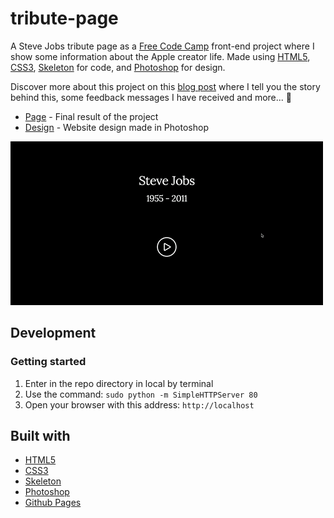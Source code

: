 # tribute-page
A Steve Jobs tribute page as a [Free Code Camp](https://www.freecodecamp.com/challenges/build-a-tribute-page) front-end project where I show some information about the Apple creator life. Made using [HTML5](https://developer.mozilla.org/es/docs/HTML/HTML5), [CSS3](https://developer.mozilla.org/es/docs/Web/CSS/CSS3), [Skeleton](http://getskeleton.com/) for code, and [Photoshop](http://www.adobe.com/es/products/photoshop.html) for design.

Discover more about this project on this [blog post](http://jorgesanz.xyz/2016/03/25/website-steve-jobs-tribute-page/) where I tell you the story behind this, some feedback messages I have received and more... 🙂

- [Page](http://jorge-sanz.github.io/tribute-page/) - Final result of the project
- [Design](https://github.com/jorge-sanz/tribute-page/blob/gh-pages/art/tribute-page.png) - Website design made in Photoshop

![Tribute Page](./art/tribute-page.gif)




## Development
### Getting started
1. Enter in the repo directory in local by terminal
2. Use the command: `sudo python -m SimpleHTTPServer 80`
3. Open your browser with this address: `http://localhost`

## Built with
- [HTML5](https://developer.mozilla.org/es/docs/HTML/HTML5)
- [CSS3](https://developer.mozilla.org/es/docs/Web/CSS/CSS3)
- [Skeleton](http://getskeleton.com/)
- [Photoshop](http://www.adobe.com/es/products/photoshop.html)
- [Github Pages](https://pages.github.com/)
